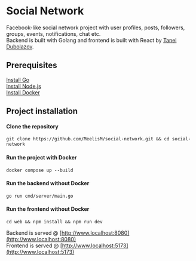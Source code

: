 # Social Network

Facebook-like social network project with user profiles, posts, followers, groups, events, notifications, chat etc.<br>
Backend is built with Golang and frontend is built with React by [Tanel Dubolazov](https://github.com/TanelDubolazov).

## Prerequisites

[Install Go](https://go.dev)<br>
[Install Node.js](https://nodejs.org/en/)<br>
[Install Docker](https://www.docker.com)<br>

## Project installation

#### Clone the repository

```
git clone https://github.com/MeelisM/social-network.git && cd social-network
```

#### Run the project with Docker

```
docker compose up --build
```

#### Run the backend without Docker

```
go run cmd/server/main.go
```

#### Run the frontend without Docker

```
cd web && npm install && npm run dev
```

Backend is served @ [http://www.localhost:8080](http://www.localhost:8080)<br>
Frontend is served @ [http://www.localhost:5173](http://www.localhost:5173)
